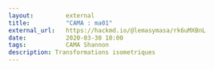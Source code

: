 ```yaml
---
layout:         external
title:          "CAMA : ma01"
external_url:   https://hackmd.io/@lemasymasa/rk6uMXBnL
date:           2020-03-30 10:00
tags:           CAMA Shannon
description: Transformations isometriques
---
```

